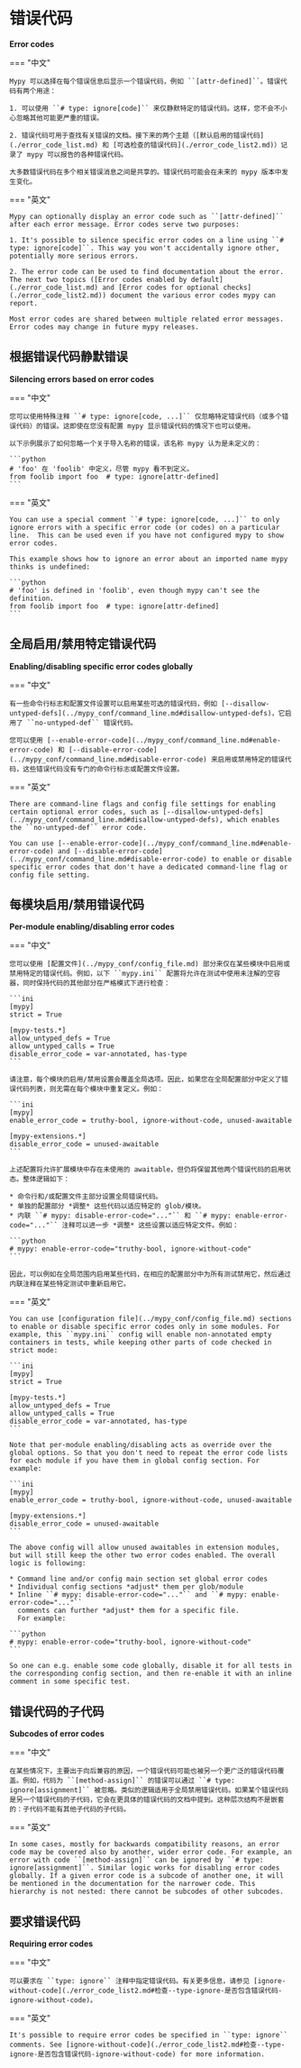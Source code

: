 # 错误代码

**Error codes**

=== "中文"

    Mypy 可以选择在每个错误信息后显示一个错误代码，例如 ``[attr-defined]``。错误代码有两个用途：

    1. 可以使用 ``# type: ignore[code]`` 来仅静默特定的错误代码。这样，您不会不小心忽略其他可能更严重的错误。

    2. 错误代码可用于查找有关错误的文档。接下来的两个主题（[默认启用的错误代码](./error_code_list.md) 和 [可选检查的错误代码](./error_code_list2.md)）记录了 mypy 可以报告的各种错误代码。

    大多数错误代码在多个相关错误消息之间是共享的。错误代码可能会在未来的 mypy 版本中发生变化。

=== "英文"

    Mypy can optionally display an error code such as ``[attr-defined]`` after each error message. Error codes serve two purposes:

    1. It's possible to silence specific error codes on a line using ``# type: ignore[code]``. This way you won't accidentally ignore other, potentially more serious errors.

    2. The error code can be used to find documentation about the error. The next two topics ([Error codes enabled by default](./error_code_list.md) and [Error codes for optional checks](./error_code_list2.md)) document the various error codes mypy can report.

    Most error codes are shared between multiple related error messages. Error codes may change in future mypy releases.

## 根据错误代码静默错误

**Silencing errors based on error codes**

=== "中文"

    您可以使用特殊注释 ``# type: ignore[code, ...]`` 仅忽略特定错误代码（或多个错误代码）的错误。这即使在您没有配置 mypy 显示错误代码的情况下也可以使用。

    以下示例展示了如何忽略一个关于导入名称的错误，该名称 mypy 认为是未定义的：

    ```python
    # 'foo' 在 'foolib' 中定义，尽管 mypy 看不到定义。
    from foolib import foo  # type: ignore[attr-defined]
    ```

=== "英文"

    You can use a special comment ``# type: ignore[code, ...]`` to only ignore errors with a specific error code (or codes) on a particular line.  This can be used even if you have not configured mypy to show error codes.

    This example shows how to ignore an error about an imported name mypy thinks is undefined:

    ```python
    # 'foo' is defined in 'foolib', even though mypy can't see the definition.
    from foolib import foo  # type: ignore[attr-defined]
    ```

## 全局启用/禁用特定错误代码

**Enabling/disabling specific error codes globally**

=== "中文"

    有一些命令行标志和配置文件设置可以启用某些可选的错误代码，例如 [--disallow-untyped-defs](../mypy_conf/command_line.md#disallow-untyped-defs)，它启用了 ``no-untyped-def`` 错误代码。

    您可以使用 [--enable-error-code](../mypy_conf/command_line.md#enable-error-code) 和 [--disable-error-code](../mypy_conf/command_line.md#disable-error-code) 来启用或禁用特定的错误代码，这些错误代码没有专门的命令行标志或配置文件设置。

=== "英文"

    There are command-line flags and config file settings for enabling certain optional error codes, such as [--disallow-untyped-defs](../mypy_conf/command_line.md#disallow-untyped-defs), which enables the ``no-untyped-def`` error code.

    You can use [--enable-error-code](../mypy_conf/command_line.md#enable-error-code) and [--disable-error-code](../mypy_conf/command_line.md#disable-error-code) to enable or disable specific error codes that don't have a dedicated command-line flag or config file setting.

## 每模块启用/禁用错误代码

**Per-module enabling/disabling error codes**

=== "中文"

    您可以使用 [配置文件](../mypy_conf/config_file.md) 部分来仅在某些模块中启用或禁用特定的错误代码。例如，以下 ``mypy.ini`` 配置将允许在测试中使用未注解的空容器，同时保持代码的其他部分在严格模式下进行检查：

    ```ini
    [mypy]
    strict = True

    [mypy-tests.*]
    allow_untyped_defs = True
    allow_untyped_calls = True
    disable_error_code = var-annotated, has-type
    ```

    请注意，每个模块的启用/禁用设置会覆盖全局选项。因此，如果您在全局配置部分中定义了错误代码列表，则无需在每个模块中重复定义。例如：

    ```ini
    [mypy]
    enable_error_code = truthy-bool, ignore-without-code, unused-awaitable

    [mypy-extensions.*]
    disable_error_code = unused-awaitable
    ```

    上述配置将允许扩展模块中存在未使用的 awaitable，但仍将保留其他两个错误代码的启用状态。整体逻辑如下：

    * 命令行和/或配置文件主部分设置全局错误代码。
    * 单独的配置部分 *调整* 这些代码以适应特定的 glob/模块。
    * 内联 ``# mypy: disable-error-code="..."`` 和 ``# mypy: enable-error-code="..."`` 注释可以进一步 *调整* 这些设置以适应特定文件。例如：

    ```python
    # mypy: enable-error-code="truthy-bool, ignore-without-code"
    ```

    因此，可以例如在全局范围内启用某些代码，在相应的配置部分中为所有测试禁用它，然后通过内联注释在某些特定测试中重新启用它。

=== "英文"

    You can use [configuration file](../mypy_conf/config_file.md) sections to enable or disable specific error codes only in some modules. For example, this ``mypy.ini`` config will enable non-annotated empty containers in tests, while keeping other parts of code checked in strict mode:

    ```ini
    [mypy]
    strict = True

    [mypy-tests.*]
    allow_untyped_defs = True
    allow_untyped_calls = True
    disable_error_code = var-annotated, has-type
    ```

    Note that per-module enabling/disabling acts as override over the global options. So that you don't need to repeat the error code lists for each module if you have them in global config section. For example:

    ```ini
    [mypy]
    enable_error_code = truthy-bool, ignore-without-code, unused-awaitable

    [mypy-extensions.*]
    disable_error_code = unused-awaitable
    ```

    The above config will allow unused awaitables in extension modules, but will still keep the other two error codes enabled. The overall logic is following:

    * Command line and/or config main section set global error codes
    * Individual config sections *adjust* them per glob/module
    * Inline ``# mypy: disable-error-code="..."`` and ``# mypy: enable-error-code="..."``
      comments can further *adjust* them for a specific file.
      For example:

    ```python
    # mypy: enable-error-code="truthy-bool, ignore-without-code"
    ```

    So one can e.g. enable some code globally, disable it for all tests in the corresponding config section, and then re-enable it with an inline comment in some specific test.

## 错误代码的子代码

**Subcodes of error codes**

=== "中文"

    在某些情况下，主要出于向后兼容的原因，一个错误代码可能也被另一个更广泛的错误代码覆盖。例如，代码为 ``[method-assign]`` 的错误可以通过 ``# type: ignore[assignment]`` 被忽略。类似的逻辑适用于全局禁用错误代码。如果某个错误代码是另一个错误代码的子代码，它会在更具体的错误代码的文档中提到。这种层次结构不是嵌套的：子代码不能有其他子代码的子代码。

=== "英文"

    In some cases, mostly for backwards compatibility reasons, an error code may be covered also by another, wider error code. For example, an error with code ``[method-assign]`` can be ignored by ``# type: ignore[assignment]``. Similar logic works for disabling error codes globally. If a given error code is a subcode of another one, it will be mentioned in the documentation for the narrower code. This hierarchy is not nested: there cannot be subcodes of other subcodes.


## 要求错误代码

**Requiring error codes**

=== "中文"

    可以要求在 ``type: ignore`` 注释中指定错误代码。有关更多信息，请参见 [ignore-without-code](./error_code_list2.md#检查--type-ignore-是否包含错误代码-ignore-without-code)。

=== "英文"

    It's possible to require error codes be specified in ``type: ignore`` comments. See [ignore-without-code](./error_code_list2.md#检查--type-ignore-是否包含错误代码-ignore-without-code) for more information.

